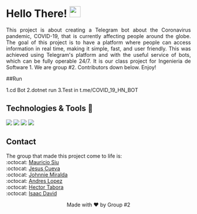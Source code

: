 # Hello There! <img src="https://raw.githubusercontent.com/MartinHeinz/MartinHeinz/master/wave.gif" width="30px">

<p align="justify">This project is about creating a Telegram bot about the Coronavirus pandemic, COVID-19, that is currently affecting people around the globe. The goal of this project is to have a platform where people can access information in real time, making it simple, fast, and user friendly. 
This was achieved using Telegram's platform and with the useful service of bots, which can be fully operable 24/7. It is our class project for Ingenieria de Software 1. We are group #2. Contributors down below. Enjoy!
</p>

##Run
<p align="justify">
  1.cd Bot
  2.dotnet run
  3.Test in t.me/COVID_19_HN_BOT
</p>


## Technologies & Tools 🧰
![](https://img.shields.io/badge/Framework-.Net%20Core-red)
![](https://img.shields.io/badge/OS-Linux-brightgreen)
![](https://img.shields.io/badge/Editor-VSCode-yellow)
![](https://img.shields.io/badge/Code-C%23-blue)

## Contact
The group that made this project come to life is: <br>
:octocat: [Mauricio Siu](https://github.com/Siumauricio "Mauricio Siu Github Profile") <br>
:octocat: [Jesus Cueva](https://github.com/jcueva1109 "Jesus Cueva Github Profile") <br>
:octocat: [Johnnie Miralda](https://github.com/JohnnieMiralda "Johnnie Miralda Github Profile") <br>
:octocat: [Andres Lopez](https://github.com/Landres20 "Andres Lopez Github Profile") <br>
:octocat: [Hector Tabora](https://github.com/hectam "Hector Tabora Github Profile") <br>
:octocat: [Isaac David](https://github.com/isaacdvid1596 "Isaac David Github Profile") <br>

<p align="center">Made with ❤️ by Group #2 </p>
